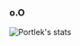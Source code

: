 ### o.O
![Portlek's stats](https://github-readme-stats.vercel.app/api?username=portlek&show_icons=true&theme=gradient)
